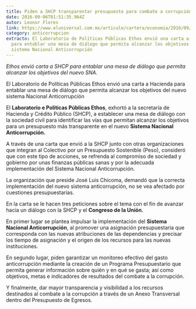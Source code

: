 ```yaml
---
title: Piden a SHCP transparentar presupuesto para combate a corrupción
date: 2016-09-06T01:51:35.964Z
autor: Leonor Flores
link: https://www.eluniversal.com.mx/articulo/cartera/economia/2016/09/5/piden-shcp-transparentar-presupuesto-para-combate-corrupcion
category: anticorrupcion
extracto: El Laboratorio de Políticas Públicas Ethos envió una carta a Hacienda
  para entablar una mesa de diálogo que permita alcanzar los objetivos del nuevo
  sistema Nacional Anticorrupción
---
```

*Ethos envió carta a SHCP para entablar una mesa de diálogo que permita alcanzar los objetivos del nuevo SNA.*

El Laboratorio de Políticas Públicas Ethos envió una carta a Hacienda para entablar una mesa de diálogo que permita alcanzar los objetivos del nuevo sistema Nacional Anticorrupción

El **Laboratorio e Políticas Públicas Ethos**, exhortó a la secretaría de Hacienda y Crédito Público (SHCP), a establecer una mesa de diálogo con la sociedad civil para identificar las vías que permitan alcanzar los objetivos para un presupuesto más transparente en el nuevo **Sistema Nacional Anticorrupción.**

A través de una carta que envió a la SHCP junto con otras organizaciones que integran al Colectivo por un Presupuesto Sostenible (Peso), consideró que con este tipo de acciones, se refrenda al compromiso de sociedad y gobierno por unas finanzas públicas sanas y por la adecuada implementación del Sistema Nacional Anticorrupción.

La organización que preside José Luis Chicoma, demandó que la correcta implementación del nuevo sistema anticorrupción, no se vea afectado por cuestiones presupuestarias.

En la carta se le hacen tres peticiones sobre el tema con el fin de avanzar hacia un diálogo con la SHCP y el **Congreso de la Unión.**

En primer lugar se plantea impulsar la implementación del **Sistema Nacional Anticorrupción**, al promover una asignación presupuestaria que corresponda con las nuevas atribuciones de las dependencias y precisar los tiempo de asignación y el origen de los recursos para las nuevas instituciones.

En segundo lugar, piden garantizar un monitoreo efectivo del gasto anticorrupción mediante la creación de un Programa Presupuestario que permita generar información sobre quién y en qué se gasta; así como objetivos, metas e indicadores de resultados del combate a la corrupción.

Y finalmente, dar mayor transparencia y visibilidad a los recursos destinados al combate a la corrupción a través de un Anexo Transversal dentro del Presupuesto de Egresos.